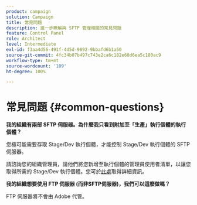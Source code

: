 ```yaml
---
product: campaign
solution: Campaign
title: 常見問題
description: 進一步瞭解與 SFTP 管理相關的常見問題
feature: Control Panel
role: Architect
level: Intermediate
exl-id: f3aa4d56-491f-4d5d-9892-9bbafd6b1a50
source-git-commit: 4fc34b07b497c743e2ca6c182e68d6ea5c180ac9
workflow-type: tm+mt
source-wordcount: '109'
ht-degree: 100%

---
```


# 常見問題 {#common-questions}

**我的組織有兩部 SFTP 伺服器。為什麼我只看到附加至「生產」執行個體的執行個體？**

您極可能需要存取 Stage/Dev 執行個體，才能控制 Stage/Dev 執行個體的 SFTP 伺服器。

請諮詢您的組織管理員，請他們將您新增至執行個體的管理員使用者清單，以讓您取得所需的 Stage/Dev 執行個體。您可於[此處](../../discover/using/managing-permissions.md)取得詳細資訊。

**我的組織想要使用 FTP 伺服器 (而非SFTP伺服器)，我們可以這麼做嗎？**

FTP 伺服器將不會由 Adobe 代管。
